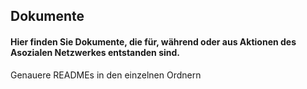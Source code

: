 ## Dokumente
#### Hier finden Sie Dokumente, die für, während oder aus Aktionen des Asozialen Netzwerkes entstanden sind.

Genauere READMEs in den einzelnen Ordnern
